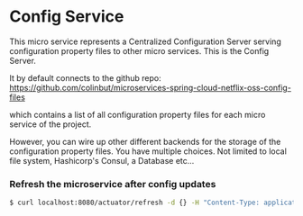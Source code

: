 # Config Service

This micro service represents a Centralized Configuration Server serving configuration property files to other
micro services. This is the Config Server.

It by default connects to the github repo: https://github.com/colinbut/microservices-spring-cloud-netflix-oss-config-files

which contains a list of all configuration property files for each micro service of the project.

However, you can wire up other different backends for the storage of the configuration property files. You have multiple choices.
Not limited to local file system, Hashicorp's Consul, a Database etc...

### Refresh the microservice after config updates

```bash
$ curl localhost:8080/actuator/refresh -d {} -H "Content-Type: application/json"
```

 
